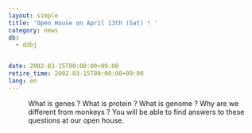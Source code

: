 ```yaml
---
layout: simple
title: 'Open House on April 13th (Sat) ! '
category: news
db:
  - ddbj


date: 2002-03-15T00:00:00+09:00
retire_time: 2002-03-15T00:00:00+09:00
lang: en
---
```


<dd>What is genes ? What is protein ? What is genome ? Why are we different from monkeys ? You will be able to find answers to these questions at our open house.</dd>

